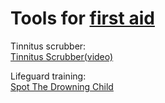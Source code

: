 
# Tools for [first aid](https://adequate.life/first-aid/)

Tinnitus scrubber:  
[Tinnitus Scrubber(video)](https://www.youtube.com/watch?v=8indTo2ykPw)

Lifeguard training:  
[Spot The Drowning Child](http://spotthedrowningchild.com/)
